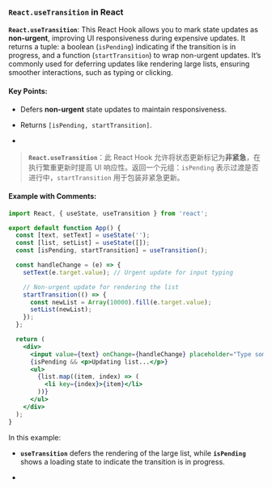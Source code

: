 ### `React.useTransition` in React

**`React.useTransition`**: This React Hook allows you to mark state updates as **non-urgent**, improving UI responsiveness during expensive updates. It returns a tuple: a boolean (`isPending`) indicating if the transition is in progress, and a function (`startTransition`) to wrap non-urgent updates. It’s commonly used for deferring updates like rendering large lists, ensuring smoother interactions, such as typing or clicking.

<audio src="C:\Users\10691\Downloads\__`React.useTra.mp3"></audio>

#### Key Points:
- Defers **non-urgent** state updates to maintain responsiveness.

- Returns `[isPending, startTransition]`.

- <audio src="C:\Users\10691\Downloads\- Defers __non- (1).mp3"></audio>

> **`React.useTransition`**：此 React Hook 允许将状态更新标记为**非紧急**，在执行繁重更新时提高 UI 响应性。返回一个元组：`isPending` 表示过渡是否进行中，`startTransition` 用于包装非紧急更新。
>
> <audio src="C:\Users\10691\Downloads\React.useTransi.mp3"></audio>

#### Example with Comments:

<audio src="C:\Users\10691\Downloads\这段代码展示了如何使用 Rea (18).mp3"></audio>

```jsx
import React, { useState, useTransition } from 'react';

export default function App() {
  const [text, setText] = useState('');
  const [list, setList] = useState([]);
  const [isPending, startTransition] = useTransition();

  const handleChange = (e) => {
    setText(e.target.value); // Urgent update for input typing

    // Non-urgent update for rendering the list
    startTransition(() => {
      const newList = Array(10000).fill(e.target.value);
      setList(newList);
    });
  };

  return (
    <div>
      <input value={text} onChange={handleChange} placeholder="Type something..." />
      {isPending && <p>Updating list...</p>}
      <ul>
        {list.map((item, index) => (
          <li key={index}>{item}</li>
        ))}
      </ul>
    </div>
  );
}
```

In this example:
- **`useTransition`** defers the rendering of the large list, while **`isPending`** shows a loading state to indicate the transition is in progress.

- <audio src="C:\Users\10691\Downloads\__`useTransitio (1).mp3"></audio>
